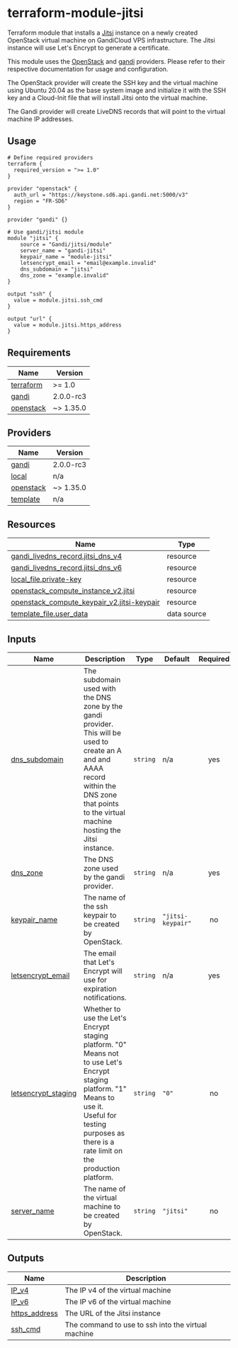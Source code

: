 # terraform-module-jitsi

Terraform module that installs a [Jitsi](https://meet.jit.si/) instance on a newly created
OpenStack virtual machine on GandiCloud VPS infrastructure.
The Jitsi instance will use Let's Encrypt to generate a certificate.

This module uses the [OpenStack](https://registry.terraform.io/providers/terraform-provider-openstack/openstack/latest/docs) and [gandi](https://registry.terraform.io/providers/psychopenguin/gandi/latest/docs) providers. Please refer to their respective documentation for usage and configuration.

The OpenStack provider will create the SSH key and the virtual machine using Ubuntu 20.04 as the base system image and initialize it with the SSH key and a Cloud-Init file that will install Jitsi onto the virtual machine.

The Gandi provider will create LiveDNS records that will point to the virtual machine IP addresses.

## Usage
```hcl
# Define required providers
terraform {
  required_version = ">= 1.0"
}

provider "openstack" {
  auth_url = "https://keystone.sd6.api.gandi.net:5000/v3"
  region = "FR-SD6"
}

provider "gandi" {}

# Use gandi/jitsi module
module "jitsi" {
    source = "Gandi/jitsi/module"
    server_name = "gandi-jitsi"
    keypair_name = "module-jitsi"
    letsencrypt_email = "email@example.invalid"
    dns_subdomain = "jitsi"
    dns_zone = "example.invalid"
}

output "ssh" {
  value = module.jitsi.ssh_cmd
}

output "url" {
  value = module.jitsi.https_address
}
```

## Requirements

| Name | Version |
|------|---------|
| <a name="requirement_terraform"></a> [terraform](#requirement\_terraform) | >= 1.0 |
| <a name="requirement_gandi"></a> [gandi](#requirement\_gandi) | 2.0.0-rc3 |
| <a name="requirement_openstack"></a> [openstack](#requirement\_openstack) | ~> 1.35.0 |

## Providers

| Name | Version |
|------|---------|
| <a name="provider_gandi"></a> [gandi](#provider\_gandi) | 2.0.0-rc3 |
| <a name="provider_local"></a> [local](#provider\_local) | n/a |
| <a name="provider_openstack"></a> [openstack](#provider\_openstack) | ~> 1.35.0 |
| <a name="provider_template"></a> [template](#provider\_template) | n/a |

## Resources

| Name | Type |
|------|------|
| [gandi_livedns_record.jitsi_dns_v4](https://registry.terraform.io/providers/psychopenguin/gandi/2.0.0-rc3/docs/resources/livedns_record) | resource |
| [gandi_livedns_record.jitsi_dns_v6](https://registry.terraform.io/providers/psychopenguin/gandi/2.0.0-rc3/docs/resources/livedns_record) | resource |
| [local_file.private-key](https://registry.terraform.io/providers/hashicorp/local/latest/docs/resources/file) | resource |
| [openstack_compute_instance_v2.jitsi](https://registry.terraform.io/providers/terraform-provider-openstack/openstack/latest/docs/resources/compute_instance_v2) | resource |
| [openstack_compute_keypair_v2.jitsi-keypair](https://registry.terraform.io/providers/terraform-provider-openstack/openstack/latest/docs/resources/compute_keypair_v2) | resource |
| [template_file.user_data](https://registry.terraform.io/providers/hashicorp/template/latest/docs/data-sources/file) | data source |

## Inputs

| Name | Description | Type | Default | Required |
|------|-------------|------|---------|:--------:|
| <a name="input_dns_subdomain"></a> [dns\_subdomain](#input\_dns\_subdomain) | The subdomain used with the DNS zone by the gandi provider. This will be used to create an A and and AAAA record within the DNS zone that points to the virtual machine hosting the Jitsi instance. | `string` | n/a | yes |
| <a name="input_dns_zone"></a> [dns\_zone](#input\_dns\_zone) | The DNS zone used by the gandi provider. | `string` | n/a | yes |
| <a name="input_keypair_name"></a> [keypair\_name](#input\_keypair\_name) | The name of the ssh keypair to be created by OpenStack. | `string` | `"jitsi-keypair"` | no |
| <a name="input_letsencrypt_email"></a> [letsencrypt\_email](#input\_letsencrypt\_email) | The email that Let's Encrypt will use for expiration notifications. | `string` | n/a | yes |
| <a name="input_letsencrypt_staging"></a> [letsencrypt\_staging](#input\_letsencrypt\_staging) | Whether to use the Let's Encrypt staging platform. "0" Means not to use Let's Encrypt staging platform. "1" Means to use it. Useful for testing purposes as there is a rate limit on the production platform. | `string` | `"0"` | no |
| <a name="input_server_name"></a> [server\_name](#input\_server\_name) | The name of the virtual machine to be created by OpenStack. | `string` | `"jitsi"` | no |

## Outputs

| Name | Description |
|------|-------------|
| <a name="output_IP_v4"></a> [IP\_v4](#output\_IP\_v4) | The IP v4 of the virtual machine |
| <a name="output_IP_v6"></a> [IP\_v6](#output\_IP\_v6) | The IP v6 of the virtual machine |
| <a name="output_https_address"></a> [https\_address](#output\_https\_address) | The URL of the Jitsi instance |
| <a name="output_ssh_cmd"></a> [ssh\_cmd](#output\_ssh\_cmd) | The command to use to ssh into the virtual machine |
